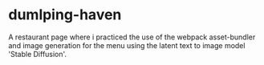 # dumlping-haven
A restaurant page where i practiced the use of the webpack asset-bundler and 
image generation for the menu using the latent text to image model 'Stable Diffusion'. 

